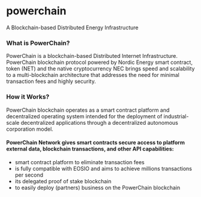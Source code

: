 # powerchain
A Blockchain-based Distributed Energy Infrastructure



### What is PowerChain?

PowerChain is a blockchain-based Distributed Internet Infrastructure. PowerChain blockchain protocol powered by Nordic Energy smart contract, token (NET) and the native cryptocurrency NEC brings speed and scalability to a multi-blockchain architecture that addresses the need for minimal transaction fees and highly security.


### How it Works?

PowerChain blockchain operates as a smart contract platform and decentralized operating system intended for the deployment of industrial-scale decentralized applications through a decentralized autonomous corporation model.



#### PowerChain Network gives smart contracts secure access to platform external data, blockchain transactions, and other API capabilities:

- smart contract platform to eliminate transaction fees
- is fully compatible with EOSIO and aims to achieve millions transactions per second
- its delegated proof of stake blockchain
- to easily deploy (partners) business on the PowerChain blockchain


